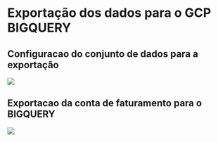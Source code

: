 # Exportação dos dados para o GCP BIGQUERY

## Configuracao do conjunto de dados para a exportação
<div>
  <img src= https://user-images.githubusercontent.com/44730545/204949399-2d085889-2743-47b0-bd47-6d2bcf5c463d.png/>
</div>

## Exportacao da conta de faturamento para o BIGQUERY
<div>
  <img src=https://user-images.githubusercontent.com/44730545/204949384-77868120-1628-412c-a6aa-4defe1ed49c5.png />
</div>

